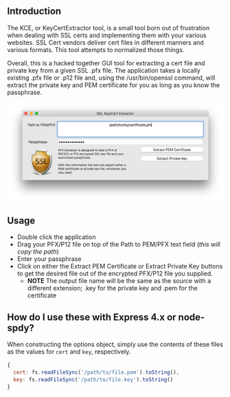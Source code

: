 ## Introduction
The KCE, or KeyCertExtractor tool, is a small tool born out of frustration when dealing with SSL certs and implementing them with your various websites. SSL Cert vendors deliver cert files in different manners and various formats. This tool attempts to normalized those things.

Overall, this is a hacked together GUI tool for extracting a cert file and private key from a given SSL .pfx file. The application takes a locally existing .pfx file or .p12 file and, using the /usr/bin/openssl command, will extract the private key and PEM certificate for you as long as you know the passphrase.

![Screenshot](https://github.com/nyteshade/KeyCertExtractor/raw/master/screenshots/running.png)


## Usage
 - Double click the application
 - Drag your PFX/P12 file on top of the Path to PEM/PFX text field (*this will copy the path*)
 - Enter your passphrase
 - Click on either the Extract PEM Certificate or Extract Private Key buttons to get the desired file out of the encrypted PFX/P12 file you supplied.
   - **NOTE** The output file name will be the same as the source with a different extension; .key for the private key and .pem for the certificate
   
 ## How do I use these with Express 4.x or node-spdy?
 When constructing the options object, simply use the contents of these files as the values for `cert` and `key`, respectively.
 
 ```js
 {
   cert: fs.readFileSync('/path/to/file.pem').toString(),
   key: fs.readFileSync('/path/to/file.key').toString()
 }
 ```
